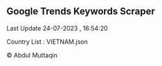 

## Google Trends Keywords Scraper 
 
Last Update 24-07-2023 , 16:54:20

Country List :
VIETNAM.json



© Abdul Muttaqin 
